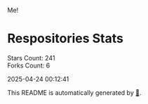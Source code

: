 Me!

# Respositories Stats
Stars Count: 241  
Forks Count: 6

2025-04-24 00:12:41  

This README is automatically generated by [🐰](https://github.com/rnitta/rnitta).
